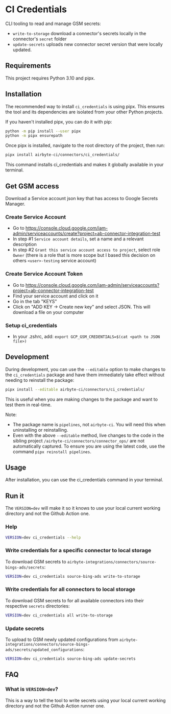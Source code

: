 # CI Credentials
CLI tooling to read and manage GSM secrets:
- `write-to-storage` download a connector's secrets locally in the connector's `secret` folder
- `update-secrets` uploads new connector secret version that were locally updated.

## Requirements

This project requires Python 3.10 and pipx.

## Installation

The recommended way to install `ci_credentials` is using pipx. This ensures the tool and its dependencies are isolated from your other Python projects.

If you haven't installed pipx, you can do it with pip:

```bash
python -m pip install --user pipx
python -m pipx ensurepath
```

Once pipx is installed, navigate to the root directory of the project, then run:

```bash
pipx install airbyte-ci/connectors/ci_credentials/
```

This command installs ci_credentials and makes it globally available in your terminal.

## Get GSM access
Download a Service account json key that has access to Google Secrets Manager.

### Create Service Account
* Go to https://console.cloud.google.com/iam-admin/serviceaccounts/create?project=ab-connector-integration-test
* In step #1 `Service account details`, set a name and a relevant description
* In step #2 `Grant this service account access to project`, select role `Owner` (there is a role that is more scope but I based this decision on others `<user>-testing` service account)

### Create Service Account Token
* Go to https://console.cloud.google.com/iam-admin/serviceaccounts?project=ab-connector-integration-test
* Find your service account and click on it
* Go in the tab "KEYS"
* Click on "ADD KEY -> Create new key" and select JSON. This will download a file on your computer

### Setup ci_credentials
* In your .zshrc, add: `export GCP_GSM_CREDENTIALS=$(cat <path to JSON file>)`

## Development
During development, you can use the `--editable` option to make changes to the `ci_credentials` package and have them immediately take effect without needing to reinstall the package:

```bash
pipx install --editable airbyte-ci/connectors/ci_credentials/
```

This is useful when you are making changes to the package and want to test them in real-time.

Note:

- The package name is `pipelines`, not `airbyte-ci`. You will need this when uninstalling or reinstalling.
- Even with the above `--editable` method, live changes to the code in the sibling project `/airbyte-ci/connectors/connector_ops/` are not automatically captured. To ensure you are using the latest code, use the command `pipx reinstall pipelines`.

## Usage
After installation, you can use the ci_credentials command in your terminal.

## Run it

The `VERSION=dev` will make it so it knows to use your local current working directory and not the Github Action one.

### Help
```bash
VERSION=dev ci_credentials --help
```

### Write credentials for a specific connector to local storage
To download GSM secrets to `airbyte-integrations/connectors/source-bings-ads/secrets`:
```bash
VERSION=dev ci_credentials source-bing-ads write-to-storage
```

### Write credentials for all connectors to local storage
To download GSM secrets to for all available connectors into their respective `secrets` directories:
```bash
VERSION=dev ci_credentials all write-to-storage
```

### Update secrets
To upload to GSM newly updated configurations from `airbyte-integrations/connectors/source-bings-ads/secrets/updated_configurations`:

```bash
VERSION=dev ci_credentials source-bing-ads update-secrets
```

## FAQ
### What is `VERSION=dev`?
This is a way to tell the tool to write secrets using your local current working directory and not the Github Action runner one.
